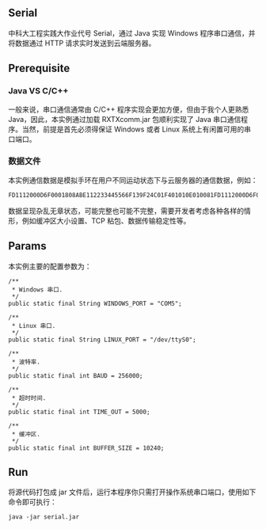 ## Serial  
中科大工程实践大作业代号 Serial，通过 Java 实现 Windows 程序串口通信，并将数据通过 HTTP 请求实时发送到云端服务器。  

## Prerequisite
### Java VS C/C++  
一般来说，串口通信通常由 C/C++ 程序实现会更加方便，但由于我个人更熟悉 Java，因此，本实例通过加载 RXTXcomm.jar 包顺利实现了 Java 串口通信程序。当然，前提是首先必须得保证 Windows 或者 Linux 系统上有闲置可用的串口端口。

### 数据文件  
本实例通信数据是模拟手环在用户不同运动状态下与云服务器的通信数据，例如：
```
FD1112000D6F0001808ABE112233445566F139F24C01F401010E010081FD1112000D6F0001808ABE112233445566F17AF25501F4010A3A010181FD1112000D6F0001808ABE112233445566F13EF21101
```
数据呈现杂乱无章状态，可能完整也可能不完整，需要开发者考虑各种各样的情形，例如缓冲区大小设置、TCP 粘包、数据传输稳定性等。
  
## Params  
本实例主要的配置参数为：  
```
/**
 * Windows 串口.
 */
public static final String WINDOWS_PORT = "COM5";

/**
 * Linux 串口.
 */
public static final String LINUX_PORT = "/dev/ttyS0";

/**
 * 波特率.
 */
public static final int BAUD = 256000;

/**
 * 超时时间.
 */
public static final int TIME_OUT = 5000;

/**
 * 缓冲区.
 */
public static final int BUFFER_SIZE = 10240;
```
  
## Run  
将源代码打包成 jar 文件后，运行本程序你只需打开操作系统串口端口，使用如下命令即可执行：  
```
java -jar serial.jar
```
